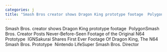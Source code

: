 ```yaml
---
categories: j
title: "Smash Bros creator shows Dragon King prototype footage  Polygon"
---
```

Smash Bros. creator shows Dragon King prototype footage&nbsp;&nbsp;PolygonSmash Bros. Creator Posts Never-Before-Seen Footage of the Original N64 Prototype&nbsp;&nbsp;IGNSakurai Shares First Ever Footage Of Dragon King, The N64 Smash Bros. Prototype&nbsp;&nbsp;Nintendo LifeSuper Smash Bros. Director